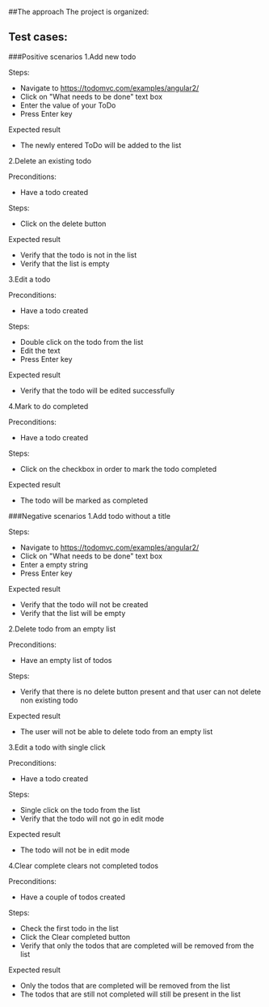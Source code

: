 ##The approach
The project is organized:



## Test cases:

###Positive scenarios
1.Add new todo 

Steps:
- Navigate to https://todomvc.com/examples/angular2/
- Click on "What needs to be done" text box
- Enter the value of your ToDo
- Press Enter key

Expected result
- The newly entered ToDo will be added to the list
   
2.Delete an existing todo 

Preconditions:
- Have a todo created

Steps:
- Click on the delete button

Expected result
- Verify that the todo is not in the list
- Verify that the list is empty
   
3.Edit a todo

Preconditions:
- Have a todo created

Steps:
- Double click on the todo from the list
- Edit the text
- Press Enter key

Expected result
- Verify that the todo will be edited successfully 
   
4.Mark to do completed

Preconditions:
- Have a todo created

Steps:
- Click on the checkbox in order to mark the todo completed

Expected result
- The todo will be marked as completed

###Negative scenarios
1.Add todo without a title

Steps:
- Navigate to https://todomvc.com/examples/angular2/
- Click on "What needs to be done" text box
- Enter a empty string
- Press Enter key

Expected result
- Verify that the todo will not be created
- Verify that the list will be empty

2.Delete todo from an empty list

Preconditions:
- Have an empty list of todos

Steps:
- Verify that there is no delete button present and that user can not delete non existing todo

Expected result
- The user will not be able to delete todo from an empty list

3.Edit a todo with single click 

Preconditions:
- Have a todo created

Steps:
- Single click on the todo from the list
- Verify that the todo will not go in edit mode

Expected result
- The todo will not be in edit mode 

4.Clear complete clears not completed todos

Preconditions:
- Have a couple of todos created

Steps:
- Check the first todo in the list
- Click the Clear completed button
- Verify that only the todos that are completed will be removed from the list

Expected result
- Only the todos that are completed will be removed from the list
- The todos that are still not completed will still be present in the list
